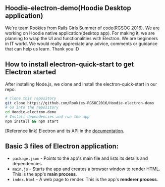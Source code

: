 ## Hoodie-electron-demo(Hoodie Desktop application)
  We're team Rookies from Rails Girls Summer of code(RGSOC 2016).
  We are working on Hoodie native application(desktop app).
  For making it, we are planning to wrap the UI and functionalities with Electron.
  We are beginners in IT world.
  We would really appreciate any advice, comments or guidance that can help us learn.
  Thank you :D

## How to install electron-quick-start to get Electron started

After installing Node.js, we clone and install the electron-quick-start in our repo.

```bash
# Clone this repository
git clone https://github.com/Rookies-RGSOC2016/Hoodie-electron-demo
# Go into the repository
cd Hoodie-electron-demo
# Install dependencies and run the app
npm install && npm start
```
[Reference link] Electron and its API in the [documentation](http://electron.atom.io/docs/latest).

## Basic 3 files of Electron application:
- `package.json` - Points to the app's main file and lists its details and dependencies.
- `main.js` - Starts the app and creates a browser window to render HTML. This is the app's **main process**.
- `index.html` - A web page to render. This is the app's **renderer process**.
